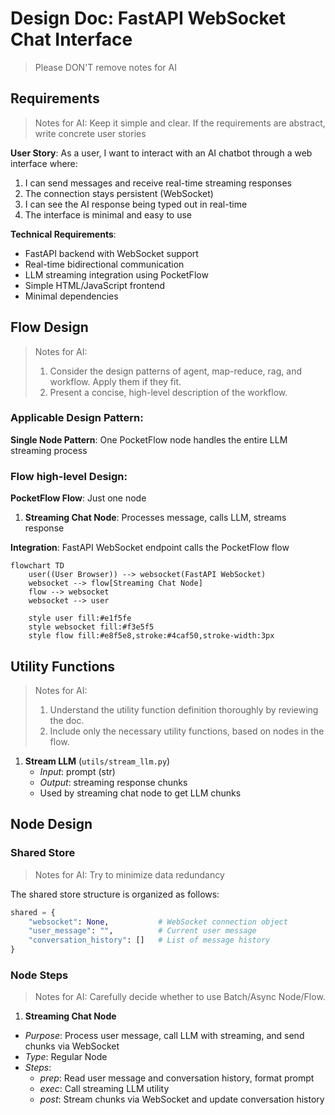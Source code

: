 # Design Doc: FastAPI WebSocket Chat Interface

> Please DON'T remove notes for AI

## Requirements

> Notes for AI: Keep it simple and clear.
> If the requirements are abstract, write concrete user stories

**User Story**: As a user, I want to interact with an AI chatbot through a web interface where:
1. I can send messages and receive real-time streaming responses
2. The connection stays persistent (WebSocket)
3. I can see the AI response being typed out in real-time
4. The interface is minimal and easy to use

**Technical Requirements**:
- FastAPI backend with WebSocket support
- Real-time bidirectional communication
- LLM streaming integration using PocketFlow
- Simple HTML/JavaScript frontend
- Minimal dependencies

## Flow Design

> Notes for AI:
> 1. Consider the design patterns of agent, map-reduce, rag, and workflow. Apply them if they fit.
> 2. Present a concise, high-level description of the workflow.

### Applicable Design Pattern:

**Single Node Pattern**: One PocketFlow node handles the entire LLM streaming process

### Flow high-level Design:

**PocketFlow Flow**: Just one node
1. **Streaming Chat Node**: Processes message, calls LLM, streams response

**Integration**: FastAPI WebSocket endpoint calls the PocketFlow flow

```mermaid
flowchart TD
    user((User Browser)) --> websocket(FastAPI WebSocket)
    websocket --> flow[Streaming Chat Node]
    flow --> websocket
    websocket --> user
    
    style user fill:#e1f5fe
    style websocket fill:#f3e5f5
    style flow fill:#e8f5e8,stroke:#4caf50,stroke-width:3px
```

## Utility Functions

> Notes for AI:
> 1. Understand the utility function definition thoroughly by reviewing the doc.
> 2. Include only the necessary utility functions, based on nodes in the flow.

1. **Stream LLM** (`utils/stream_llm.py`)
   - *Input*: prompt (str)
   - *Output*: streaming response chunks
   - Used by streaming chat node to get LLM chunks

## Node Design

### Shared Store

> Notes for AI: Try to minimize data redundancy

The shared store structure is organized as follows:

```python
shared = {
    "websocket": None,           # WebSocket connection object
    "user_message": "",          # Current user message
    "conversation_history": []   # List of message history
}
```

### Node Steps

> Notes for AI: Carefully decide whether to use Batch/Async Node/Flow.

1. **Streaming Chat Node**
  - *Purpose*: Process user message, call LLM with streaming, and send chunks via WebSocket
  - *Type*: Regular Node
  - *Steps*:
    - *prep*: Read user message and conversation history, format prompt
    - *exec*: Call streaming LLM utility
    - *post*: Stream chunks via WebSocket and update conversation history
